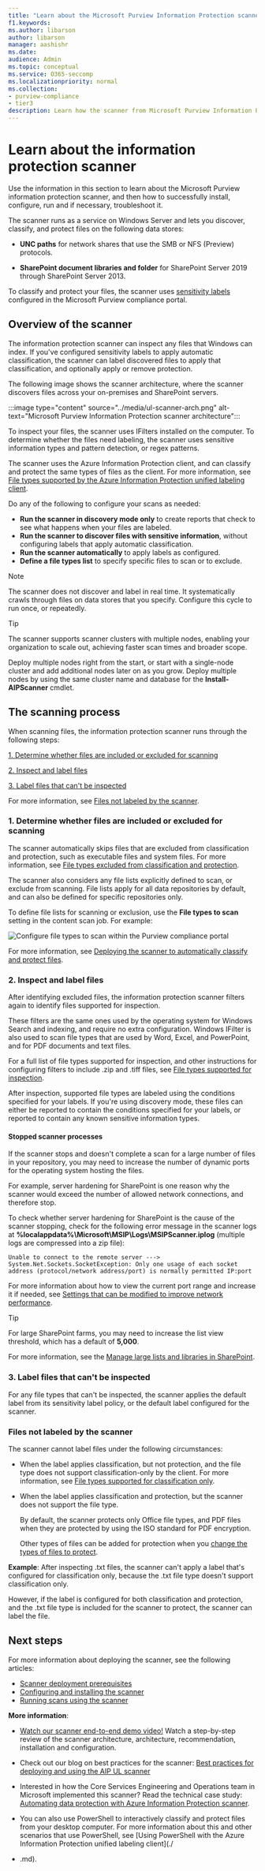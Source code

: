 ```yaml
---
title: "Learn about the Microsoft Purview Information Protection scanner"
f1.keywords:
ms.author: libarson
author: libarson
manager: aashishr
ms.date: 
audience: Admin
ms.topic: conceptual
ms.service: O365-seccomp
ms.localizationpriority: normal
ms.collection: 
- purview-compliance
- tier3
description: Learn how the scanner from Microsoft Purview Information Protection  can discover, classify, and protect files on data stores.
---
```


# Learn about the information protection scanner

Use the information in this section to learn about the Microsoft Purview information protection scanner, and then how to successfully install, configure, run and if necessary, troubleshoot it.

The scanner runs as a service on Windows Server and lets you discover, classify, and protect files on the following data stores:

- **UNC paths** for network shares that use the SMB or NFS (Preview) protocols.

- **SharePoint document libraries and folder** for SharePoint Server 2019 through SharePoint Server 2013.

To classify and protect your files, the scanner uses [sensitivity labels](sensitivity-labels.md) configured in the Microsoft Purview compliance portal.

## Overview of the scanner

The information protection scanner can inspect any files that Windows can index. If you've configured sensitivity labels to apply automatic classification, the scanner can label discovered files to apply that classification, and optionally apply or remove protection. 

The following image shows the scanner architecture, where the scanner discovers files across your on-premises and SharePoint servers.

:::image type="content" source="../media/ul-scanner-arch.png" alt-text="Microsoft Purview Information Protection scanner architecture":::

To inspect your files, the scanner uses IFilters installed on the computer. To determine whether the files need labeling, the scanner uses sensitive information types and pattern detection, or regex patterns.

The scanner uses the Azure Information Protection client, and can classify and protect the same types of files as the client. For more information, see [File types supported by the Azure Information Protection unified labeling client](/azure/information-protection/rms-client/clientv2-admin-guide-file-types).

Do any of the following to configure your scans as needed:

- **Run the scanner in discovery mode only** to create reports that check to see what happens when your files are labeled.
- **Run the scanner to discover files with sensitive information**, without configuring labels that apply automatic classification.
- **Run the scanner automatically** to apply labels as configured. 
- **Define a file types list** to specify specific files to scan or to exclude.

> [!NOTE]
> The scanner does not discover and label in real time. It systematically crawls through files on data stores that you specify. Configure this cycle to run once, or repeatedly.

> [!TIP]
> The scanner supports scanner clusters with multiple nodes, enabling your organization to scale out, achieving faster scan times and broader scope. 
> 
> Deploy multiple nodes right from the start, or start with a single-node cluster and add additional nodes later on as you grow. Deploy multiple nodes by using the same cluster name and database for the **Install-AIPScanner** cmdlet.
> 

## The scanning process

When scanning files, the information protection scanner runs through the following steps:

[1. Determine whether files are included or excluded for scanning](#1-determine-whether-files-are-included-or-excluded-for-scanning)

[2. Inspect and label files](#2-inspect-and-label-files)

[3. Label files that can't be inspected](#3-label-files-that-cant-be-inspected) 

For more information, see [Files not labeled by the scanner](#files-not-labeled-by-the-scanner).

### 1. Determine whether files are included or excluded for scanning 

The scanner automatically skips files that are excluded from classification and protection, such as executable files and system files. For more information, see [File types excluded from classification and protection](/azure/information-protection/rms-client/clientv2-admin-guide-file-types#file-types-excluded-from-classification-and-protection).

The scanner also considers any file lists explicitly defined to scan, or exclude from scanning. File lists apply for all data repositories by default, and can also be defined for specific repositories only.

To define file lists for scanning or exclusion, use the **File types to scan** setting in the content scan job. For example:

![Configure file types to scan within the Purview compliance portal](../media/scanner-file-types-purview.png)

For more information, see [Deploying the scanner to automatically classify and protect files](deploy-scanner-configure-install.md).

### 2. Inspect and label files

After identifying excluded files, the information protection scanner filters again to identify files supported for inspection.

These filters are the same ones used by the operating system for Windows Search and indexing, and require no extra configuration. Windows IFilter is also used to scan file types that are used by Word, Excel, and PowerPoint, and for PDF documents and text files.

For a full list of file types supported for inspection, and other instructions for configuring filters to include .zip and .tiff files, see [File types supported for inspection](/azure/information-protection/rms-client/clientv2-admin-guide-file-types#file-types-supported-for-inspection).

After inspection, supported file types are labeled using the conditions specified for your labels. If you're using discovery mode, these files can either be reported to contain the conditions specified for your labels, or reported to contain any known sensitive information types.

#### Stopped scanner processes

If the scanner stops and doesn't complete a scan for a large number of files in your repository, you may need to increase the number of dynamic ports for the operating system hosting the files.

For example, server hardening for SharePoint is one reason why the scanner would exceed the number of allowed network connections, and therefore stop.

To check whether server hardening for SharePoint is the cause of the scanner stopping, check for the following error message in the scanner logs at **%localappdata%\Microsoft\MSIP\Logs\MSIPScanner.iplog** (multiple logs are compressed into a zip file):

`Unable to connect to the remote server ---> System.Net.Sockets.SocketException: Only one usage of each socket address (protocol/network address/port) is normally permitted IP:port`

For more information about how to view the current port range and increase it if needed, see [Settings that can be modified to improve network performance](/biztalk/technical-guides/settings-that-can-be-modified-to-improve-network-performance).

> [!TIP]
> For large SharePoint farms, you may need to increase the list view threshold, which has a default of **5,000**.
>
> For more information, see the [Manage large lists and libraries in SharePoint](https://support.office.com/article/manage-large-lists-and-libraries-in-sharepoint-b8588dae-9387-48c2-9248-c24122f07c59#__bkmkchangelimit&ID0EAABAAA=Server).
>

### 3. Label files that can't be inspected

For any file types that can't be inspected, the scanner applies the default label from its sensitivity label policy, or the default label configured for the scanner.

### Files not labeled by the scanner
The scanner cannot label files under the following circumstances:

- When the label applies classification, but not protection, and the file type does not support classification-only by the client. For more information, see [File types supported for classification only](/azure/information-protection/rms-client/clientv2-admin-guide-file-types#file-types-supported-for-classification-only).

- When the label applies classification and protection, but the scanner does not support the file type.
  
    By default, the scanner protects only Office file types, and PDF files when they are protected by using the ISO standard for PDF encryption. 

    Other types of files can be added for protection when you [change the types of files to protect](deploy-scanner-configure-install.md#change-which-file-types-to-protect).

**Example**: After inspecting .txt files, the scanner can't apply a label that's configured for classification only, because the .txt file type doesn't support classification only. 

However, if the label is configured for both classification and protection, and the .txt file type is included for the scanner to protect, the scanner can label the file.

## Next steps

For more information about deploying the scanner, see the following articles:

- [Scanner deployment prerequisites](deploy-scanner-prereqs.md)
- [Configuring and installing the scanner](deploy-scanner-configure-install.md)
- [Running scans using the scanner](deploy-scanner-manage.md)

**More information**:

- [Watch our scanner end-to-end demo video!](https://www.youtube.com/watch?v=f1gy1KalSts) Watch a step-by-step review of the scanner architecture, architecture, recommendation, installation and configuration.

- Check out our blog on best practices for the scanner: [Best practices for deploying and using the AIP UL scanner](https://aka.ms/AIPScannerBestPractices)

- Interested in how the Core Services Engineering and Operations team in Microsoft implemented this scanner?  Read the technical case study: [Automating data protection with Azure Information Protection scanner](https://www.microsoft.com/itshowcase/Article/Content/1070/Automating-data-protection-with-Azure-Information-Protection-scanner).

- You can also use PowerShell to interactively classify and protect files from your desktop computer. For more information about this and other scenarios that use PowerShell, see [Using PowerShell with the Azure Information Protection unified labeling client](./
- .md).
